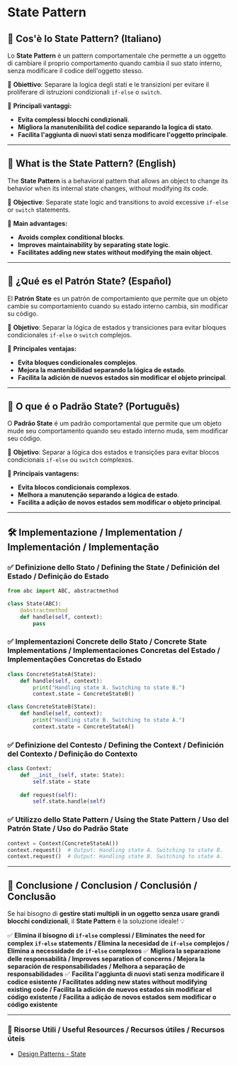 # State Pattern

## 📌 Cos'è lo State Pattern? (Italiano)
Lo **State Pattern** è un pattern comportamentale che permette a un oggetto di cambiare il proprio comportamento quando cambia il suo stato interno, senza modificare il codice dell'oggetto stesso.

🔹 **Obiettivo**: Separare la logica degli stati e le transizioni per evitare il proliferare di istruzioni condizionali `if-else` o `switch`.

🔹 **Principali vantaggi:**
- **Evita complessi blocchi condizionali**.
- **Migliora la manutenibilità del codice separando la logica di stato**.
- **Facilita l'aggiunta di nuovi stati senza modificare l'oggetto principale**.

---

## 📌 What is the State Pattern? (English)
The **State Pattern** is a behavioral pattern that allows an object to change its behavior when its internal state changes, without modifying its code.

🔹 **Objective**: Separate state logic and transitions to avoid excessive `if-else` or `switch` statements.

🔹 **Main advantages:**
- **Avoids complex conditional blocks**.
- **Improves maintainability by separating state logic**.
- **Facilitates adding new states without modifying the main object**.

---

## 📌 ¿Qué es el Patrón State? (Español)
El **Patrón State** es un patrón de comportamiento que permite que un objeto cambie su comportamiento cuando su estado interno cambia, sin modificar su código.

🔹 **Objetivo**: Separar la lógica de estados y transiciones para evitar bloques condicionales `if-else` o `switch` complejos.

🔹 **Principales ventajas:**
- **Evita bloques condicionales complejos**.
- **Mejora la mantenibilidad separando la lógica de estado**.
- **Facilita la adición de nuevos estados sin modificar el objeto principal**.

---

## 📌 O que é o Padrão State? (Português)
O **Padrão State** é um padrão comportamental que permite que um objeto mude seu comportamento quando seu estado interno muda, sem modificar seu código.

🔹 **Objetivo**: Separar a lógica dos estados e transições para evitar blocos condicionais `if-else` ou `switch` complexos.

🔹 **Principais vantagens:**
- **Evita blocos condicionais complexos**.
- **Melhora a manutenção separando a lógica de estado**.
- **Facilita a adição de novos estados sem modificar o objeto principal**.

---

## 🛠️ Implementazione / Implementation / Implementación / Implementação

### ✅ **Definizione dello Stato / Defining the State / Definición del Estado / Definição do Estado**
```python
from abc import ABC, abstractmethod

class State(ABC):
    @abstractmethod
    def handle(self, context):
        pass
```

### ✅ **Implementazioni Concrete dello Stato / Concrete State Implementations / Implementaciones Concretas del Estado / Implementações Concretas do Estado**
```python
class ConcreteStateA(State):
    def handle(self, context):
        print("Handling state A. Switching to state B.")
        context.state = ConcreteStateB()

class ConcreteStateB(State):
    def handle(self, context):
        print("Handling state B. Switching to state A.")
        context.state = ConcreteStateA()
```

### ✅ **Definizione del Contesto / Defining the Context / Definición del Contexto / Definição do Contexto**
```python
class Context:
    def __init__(self, state: State):
        self.state = state
    
    def request(self):
        self.state.handle(self)
```

### ✅ **Utilizzo dello State Pattern / Using the State Pattern / Uso del Patrón State / Uso do Padrão State**
```python
context = Context(ConcreteStateA())
context.request()  # Output: Handling state A. Switching to state B.
context.request()  # Output: Handling state B. Switching to state A.
```

---

## 🚀 **Conclusione / Conclusion / Conclusión / Conclusão**
Se hai bisogno di **gestire stati multipli in un oggetto senza usare grandi blocchi condizionali**, il **State Pattern** è la soluzione ideale! 💡

✅ **Elimina il bisogno di `if-else` complessi / Eliminates the need for complex `if-else` statements / Elimina la necesidad de `if-else` complejos / Elimina a necessidade de `if-else` complexos**
✅ **Migliora la separazione delle responsabilità / Improves separation of concerns / Mejora la separación de responsabilidades / Melhora a separação de responsabilidades**
✅ **Facilita l'aggiunta di nuovi stati senza modificare il codice esistente / Facilitates adding new states without modifying existing code / Facilita la adición de nuevos estados sin modificar el código existente / Facilita a adição de novos estados sem modificar o código existente**

---

### 📖 **Risorse Utili / Useful Resources / Recursos útiles / Recursos úteis**
- [Design Patterns - State](https://refactoring.guru/design-patterns/state)
